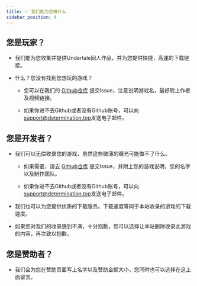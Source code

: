 ```yaml
---
title: ✅ 我们能为您做什么
sidebar_position: 4
---
```


## 您是玩家？

- 我们能为您收集并提供Undertale同人作品，并为您提供快捷，高速的下载链接。
  
- 什么？您没有找到您想玩的游戏？
  
  - 您可以在我们的 [Github仓库](https://github.com/ZengXiaoPi/Determination-Site) 提交Issue，注意说明游戏名，最好附上作者及视频链接。
    
  - 如果你进不去Github或者没有Github账号，可以向[support@determination.top](mailto:support@determination.top)发送电子邮件。
    

## 您是开发者？

- 我们可以无偿收录您的游戏，虽然这些微薄的曝光可能做不了什么。
  
  - 如果需要，请去 [Github仓库](https://github.com/ZengXiaoPi/Determination-Site) 提交Issue，并附上您的游戏说明，您的名字以及制作团队。
    
  - 如果你进不去Github或者没有Github账号，可以向[support@determination.top](mailto:support@determination.top)发送电子邮件。

- 我们也可以为您提供优质的下载服务。下载速度等同于本站收录的游戏的下载速度。

- 如果您对我们的收录感到不满，十分抱歉，您可以选择让本站删除收录此游戏的内容，再次致以抱歉。
    

## 您是赞助者？

- 我们会为您在赞助页面写上名字以及赞助金额大小，您同时也可以选择在这上面留言。
